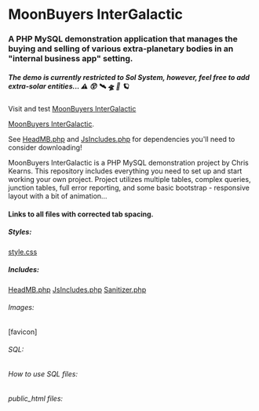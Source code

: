 # MoonBuyers InterGalactic

### A PHP MySQL demonstration application that manages the buying and selling of various extra-planetary bodies in an "internal business app" setting.

##### The demo is currently restricted to Sol System, however, feel free to add extra-solar entities... :warning: :astonished: :artificial_satellite: :flying_saucer: :rocket: :ringed_planet:

Visit and test <a href="https://ChristopherKearns.com/MB/IndexMB.php" target="_blank">MoonBuyers InterGalactic</a>

[MoonBuyers InterGalactic](https://ChristopherKearns.com/MB/IndexMB.php).

See [HeadMB.php](/includes/HeadMB.php) and [JsIncludes.php](/includes/JsIncludes.php) for dependencies you'll need to consider downloading!

MoonBuyers InterGalactic is a PHP MySQL demonstration project by Chris Kearns. This repository includes everything you need to set up and start working your own project. Project utilizes multiple tables, complex queries, junction tables, full error reporting, and some basic bootstrap - responsive layout with a bit of animation...

#### Links to all files with corrected tab spacing.

##### Styles:
[style.css](/css/style.css?ts=4)

##### Includes:
[HeadMB.php](/includes/HeadMB.php?ts=4)
[JsIncludes.php](/includes/JsIncludes.php?ts=4)
[Sanitizer.php](/includes/Sanitizer.php?ts=4)

###### Images:
[favicon]


###### SQL:


###### How to use SQL files:



###### public_html files:

